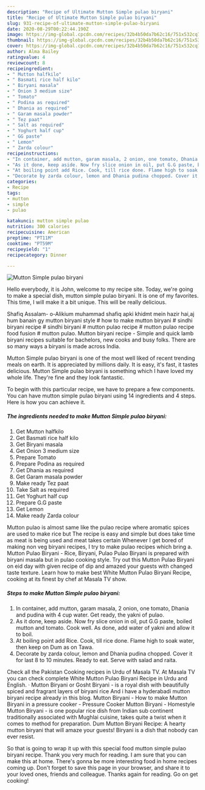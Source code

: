 ```yaml
---
description: "Recipe of Ultimate Mutton Simple pulao biryani"
title: "Recipe of Ultimate Mutton Simple pulao biryani"
slug: 931-recipe-of-ultimate-mutton-simple-pulao-biryani
date: 2020-08-29T00:22:44.190Z
image: https://img-global.cpcdn.com/recipes/32b4b50da7b62c16/751x532cq70/mutton-simple-pulao-biryani-recipe-main-photo.jpg
thumbnail: https://img-global.cpcdn.com/recipes/32b4b50da7b62c16/751x532cq70/mutton-simple-pulao-biryani-recipe-main-photo.jpg
cover: https://img-global.cpcdn.com/recipes/32b4b50da7b62c16/751x532cq70/mutton-simple-pulao-biryani-recipe-main-photo.jpg
author: Alma Bailey
ratingvalue: 4
reviewcount: 8
recipeingredient:
- " Mutton halfkilo"
- " Basmati rice half kilo"
- " Biryani masala"
- " Onion 3 medium size"
- " Tomato"
- " Podina as required"
- " Dhania as required"
- " Garam masala powder"
- " Tez paat"
- " Salt as required"
- " Yoghurt half cup"
- " GG paste"
- " Lemon"
- " Zarda colour"
recipeinstructions:
- "In container, add mutton, garam masala, 2 onion, one tomato, Dhania and pudina with 4 cup water. Get ready, the yakni of pulao."
- "As it done, keep aside. Now fry slice onion in oil, put G.G paste, boiled mutton and tomato. Cook well. As done, add water of yakni and allow it to boil."
- "At boiling point add Rice. Cook, till rice done. Flame high to soak water, then keep on Dum as on Tawa."
- "Decorate by zarda colour, lemon and Dhania pudina chopped. Cover it for last 8 to 10 minutes. Ready to eat. Serve with salad and raita."
categories:
- Recipe
tags:
- mutton
- simple
- pulao

katakunci: mutton simple pulao 
nutrition: 300 calories
recipecuisine: American
preptime: "PT11M"
cooktime: "PT59M"
recipeyield: "1"
recipecategory: Dinner

---
```



![Mutton Simple pulao biryani](https://img-global.cpcdn.com/recipes/32b4b50da7b62c16/751x532cq70/mutton-simple-pulao-biryani-recipe-main-photo.jpg)

Hello everybody, it is John, welcome to my recipe site. Today, we're going to make a special dish, mutton simple pulao biryani. It is one of my favorites. This time, I will make it a bit unique. This will be really delicious.

Shafiq Assalam- o-Alikium muhammad shafiq apki khidmt mein hazir hai,aj hum banain gy mutton biryani style # how to make mutton biryani # sindhi biryani recipe # sindhi biryani # mutton pulao recipe # mutton pulao recipe food fusion # mutton pulao. Mutton biryani recipe - Simple and quick lamb biryani recipes suitable for bachelors, new cooks and busy folks. There are so many ways a biryani is made across India.

Mutton Simple pulao biryani is one of the most well liked of recent trending meals on earth. It is appreciated by millions daily. It is easy, it's fast, it tastes delicious. Mutton Simple pulao biryani is something which I have loved my whole life. They're fine and they look fantastic.


To begin with this particular recipe, we have to prepare a few components. You can have mutton simple pulao biryani using 14 ingredients and 4 steps. Here is how you can achieve it.

<!--inarticleads1-->

##### The ingredients needed to make Mutton Simple pulao biryani:

1. Get  Mutton halfkilo
1. Get  Basmati rice half kilo
1. Get  Biryani masala
1. Get  Onion 3 medium size
1. Prepare  Tomato
1. Prepare  Podina as required
1. Get  Dhania as required
1. Get  Garam masala powder
1. Make ready  Tez paat
1. Take  Salt as required
1. Get  Yoghurt half cup
1. Prepare  G.G paste
1. Get  Lemon
1. Make ready  Zarda colour


Mutton pulao is almost same like the pulao recipe where aromatic spices are used to make rice but The recipe is easy and simple but does take time as meat is being used and meat takes certain Whenever I get bored of making non veg biryani recipes, I try to make pulao recipes which bring a. Mutton Pulao Biryani - Rice, Biryani, Pulao Pulao Biryani is prepared with biryani masala but in pulao cooking style. Try out this Mutton Pulao Biryani on eid day with given recipe of dip and amazed your guests with changed taste texture. Learn how to make best White Mutton Pulao Biryani Recipe, cooking at its finest by chef at Masala TV show. 

<!--inarticleads2-->

##### Steps to make Mutton Simple pulao biryani:

1. In container, add mutton, garam masala, 2 onion, one tomato, Dhania and pudina with 4 cup water. Get ready, the yakni of pulao.
1. As it done, keep aside. Now fry slice onion in oil, put G.G paste, boiled mutton and tomato. Cook well. As done, add water of yakni and allow it to boil.
1. At boiling point add Rice. Cook, till rice done. Flame high to soak water, then keep on Dum as on Tawa.
1. Decorate by zarda colour, lemon and Dhania pudina chopped. Cover it for last 8 to 10 minutes. Ready to eat. Serve with salad and raita.


Check all the Pakistan Cooking recipes in Urdu of Masala TV. At Masala TV you can check complete White Mutton Pulao Biryani Recipe in Urdu and English. · Mutton Biryani or Gosht Biryani - is a royal dish with beautifully spiced and fragrant layers of biryani rice And i have a hyderabadi mutton biryani recipe already in this blog. Mutton Biryani - How to make Mutton Biryani in a pressure cooker - Pressure Cooker Mutton Biryani - Homestyle Mutton Biryani - is one popular rice dish from Indian sub continent traditionally associated with Mughlai cuisine, takes quite a twist when it comes to method for preparation. Dum Mutton Biryani Recipe: A hearty mutton biryani that will amaze your guests! Biryani is a dish that nobody can ever resist. 

So that is going to wrap it up with this special food mutton simple pulao biryani recipe. Thank you very much for reading. I am sure that you can make this at home. There's gonna be more interesting food in home recipes coming up. Don't forget to save this page in your browser, and share it to your loved ones, friends and colleague. Thanks again for reading. Go on get cooking!
